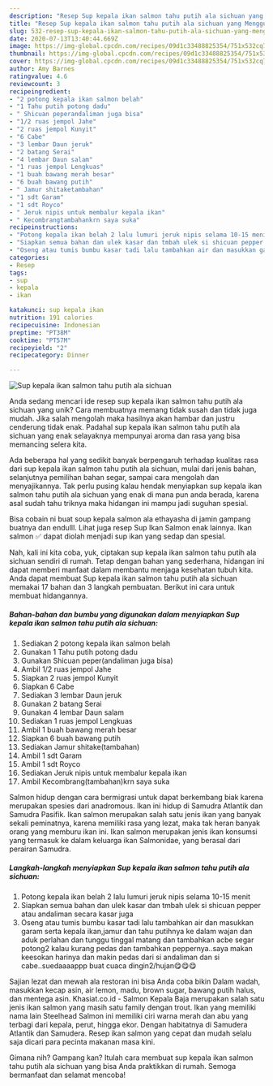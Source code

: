 ```yaml
---
description: "Resep Sup kepala ikan salmon tahu putih ala sichuan yang Menggugah Selera"
title: "Resep Sup kepala ikan salmon tahu putih ala sichuan yang Menggugah Selera"
slug: 532-resep-sup-kepala-ikan-salmon-tahu-putih-ala-sichuan-yang-menggugah-selera
date: 2020-07-13T13:40:44.669Z
image: https://img-global.cpcdn.com/recipes/09d1c33488825354/751x532cq70/sup-kepala-ikan-salmon-tahu-putih-ala-sichuan-foto-resep-utama.jpg
thumbnail: https://img-global.cpcdn.com/recipes/09d1c33488825354/751x532cq70/sup-kepala-ikan-salmon-tahu-putih-ala-sichuan-foto-resep-utama.jpg
cover: https://img-global.cpcdn.com/recipes/09d1c33488825354/751x532cq70/sup-kepala-ikan-salmon-tahu-putih-ala-sichuan-foto-resep-utama.jpg
author: Amy Barnes
ratingvalue: 4.6
reviewcount: 3
recipeingredient:
- "2 potong kepala ikan salmon belah"
- "1 Tahu putih potong dadu"
- " Shicuan peperandaliman juga bisa"
- "1/2 ruas jempol Jahe"
- "2 ruas jempol Kunyit"
- "6 Cabe"
- "3 lembar Daun jeruk"
- "2 batang Serai"
- "4 lembar Daun salam"
- "1 ruas jempol Lengkuas"
- "1 buah bawang merah besar"
- "6 buah bawang putih"
- " Jamur shitaketambahan"
- "1 sdt Garam"
- "1 sdt Royco"
- " Jeruk nipis untuk membalur kepala ikan"
- " Kecombrangtambahankrn saya suka"
recipeinstructions:
- "Potong kepala ikan belah 2 lalu lumuri jeruk nipis selama 10-15 menit"
- "Siapkan semua bahan dan ulek kasar dan tmbah ulek si shicuan pepper atau andaliman secara kasar juga"
- "Oseng atau tumis bumbu kasar tadi lalu tambahkan air dan masukkan garam serta kepala ikan,jamur dan tahu putihnya ke dalam wajan dan aduk perlahan dan tunggu tinggal matang dan tambahkan acbe segar potong2 kalau kurang pedas dan tambahkan peppernya..saya makan keesokan harinya dan makin pedas dari si andaliman dan si cabe..suedaaaappp buat cuaca dingin2/hujan😋😋😋"
categories:
- Resep
tags:
- sup
- kepala
- ikan

katakunci: sup kepala ikan 
nutrition: 191 calories
recipecuisine: Indonesian
preptime: "PT38M"
cooktime: "PT57M"
recipeyield: "2"
recipecategory: Dinner

---
```



![Sup kepala ikan salmon tahu putih ala sichuan](https://img-global.cpcdn.com/recipes/09d1c33488825354/751x532cq70/sup-kepala-ikan-salmon-tahu-putih-ala-sichuan-foto-resep-utama.jpg)

Anda sedang mencari ide resep sup kepala ikan salmon tahu putih ala sichuan yang unik? Cara membuatnya memang tidak susah dan tidak juga mudah. Jika salah mengolah maka hasilnya akan hambar dan justru cenderung tidak enak. Padahal sup kepala ikan salmon tahu putih ala sichuan yang enak selayaknya mempunyai aroma dan rasa yang bisa memancing selera kita.

Ada beberapa hal yang sedikit banyak berpengaruh terhadap kualitas rasa dari sup kepala ikan salmon tahu putih ala sichuan, mulai dari jenis bahan, selanjutnya pemilihan bahan segar, sampai cara mengolah dan menyajikannya. Tak perlu pusing kalau hendak menyiapkan sup kepala ikan salmon tahu putih ala sichuan yang enak di mana pun anda berada, karena asal sudah tahu triknya maka hidangan ini mampu jadi suguhan spesial.

Bisa cobain ni buat soup kepala salmon ala ethayasha di jamin gampang buatnya dan endulll. Lihat juga resep Sup Ikan Salmon enak lainnya. Ikan salmon ✅ dapat diolah menjadi sup ikan yang sedap dan spesial.


Nah, kali ini kita coba, yuk, ciptakan sup kepala ikan salmon tahu putih ala sichuan sendiri di rumah. Tetap dengan bahan yang sederhana, hidangan ini dapat memberi manfaat dalam membantu menjaga kesehatan tubuh kita. Anda dapat membuat Sup kepala ikan salmon tahu putih ala sichuan memakai 17 bahan dan 3 langkah pembuatan. Berikut ini cara untuk membuat hidangannya.

<!--inarticleads1-->

##### Bahan-bahan dan bumbu yang digunakan dalam menyiapkan Sup kepala ikan salmon tahu putih ala sichuan:

1. Sediakan 2 potong kepala ikan salmon belah
1. Gunakan 1 Tahu putih potong dadu
1. Gunakan  Shicuan peper(andaliman juga bisa)
1. Ambil 1/2 ruas jempol Jahe
1. Siapkan 2 ruas jempol Kunyit
1. Siapkan 6 Cabe
1. Sediakan 3 lembar Daun jeruk
1. Gunakan 2 batang Serai
1. Gunakan 4 lembar Daun salam
1. Sediakan 1 ruas jempol Lengkuas
1. Ambil 1 buah bawang merah besar
1. Siapkan 6 buah bawang putih
1. Sediakan  Jamur shitake(tambahan)
1. Ambil 1 sdt Garam
1. Ambil 1 sdt Royco
1. Sediakan  Jeruk nipis untuk membalur kepala ikan
1. Ambil  Kecombrang(tambahan)krn saya suka


Salmon hidup dengan cara bermigrasi untuk dapat berkembang biak karena merupakan spesies dari anadromous. Ikan ini hidup di Samudra Atlantik dan Samudra Pasifik. Ikan salmon merupakan salah satu jenis ikan yang banyak sekali peminatnya, karena memiliki rasa yang lezat, maka tak heran banyak orang yang memburu ikan ini. Ikan salmon merupakan jenis ikan konsumsi yang termasuk ke dalam keluarga ikan Salmonidae, yang berasal dari perairan Samudra. 

<!--inarticleads2-->

##### Langkah-langkah menyiapkan Sup kepala ikan salmon tahu putih ala sichuan:

1. Potong kepala ikan belah 2 lalu lumuri jeruk nipis selama 10-15 menit
1. Siapkan semua bahan dan ulek kasar dan tmbah ulek si shicuan pepper atau andaliman secara kasar juga
1. Oseng atau tumis bumbu kasar tadi lalu tambahkan air dan masukkan garam serta kepala ikan,jamur dan tahu putihnya ke dalam wajan dan aduk perlahan dan tunggu tinggal matang dan tambahkan acbe segar potong2 kalau kurang pedas dan tambahkan peppernya..saya makan keesokan harinya dan makin pedas dari si andaliman dan si cabe..suedaaaappp buat cuaca dingin2/hujan😋😋😋


Sajian lezat dan mewah ala restoran ini bisa Anda coba bikin Dalam wadah, masukkan kecap asin, air lemon, madu, brown sugar, bawang putih halus, dan mentega asin. Khasiat.co.id - Salmon Kepala Baja merupakan salah satu jenis ikan salmon yang masih satu family dengan trout. Ikan yang memiliki nama lain Steelhead Salmon ini memiliki ciri warna merah dan abu yang terbagi dari kepala, perut, hingga ekor. Dengan habitatnya di Samudera Atlantik dan Samudera. Resep ikan salmon yang cepat dan mudah selalu saja dicari para pecinta makanan masa kini. 

Gimana nih? Gampang kan? Itulah cara membuat sup kepala ikan salmon tahu putih ala sichuan yang bisa Anda praktikkan di rumah. Semoga bermanfaat dan selamat mencoba!
